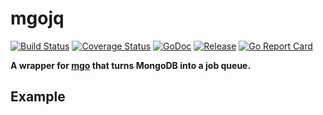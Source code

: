 # mgojq
    
[![Build Status](https://travis-ci.org/256dpi/mgojq.svg?branch=master)](https://travis-ci.org/256dpi/mgojq)
[![Coverage Status](https://coveralls.io/repos/github/256dpi/mgojq/badge.svg?branch=master)](https://coveralls.io/github/256dpi/mgojq?branch=master)
[![GoDoc](https://godoc.org/github.com/256dpi/mgojq?status.svg)](http://godoc.org/github.com/256dpi/mgojq)
[![Release](https://img.shields.io/github/release/256dpi/mgojq.svg)](https://github.com/256dpi/mgojq/releases)
[![Go Report Card](https://goreportcard.com/badge/github.com/256dpi/mgojq)](https://goreportcard.com/report/github.com/256dpi/mgojq)

**A wrapper for [mgo](https://github.com/go-mgo/mgo) that turns MongoDB into a job queue.**

## Example

```go
```
